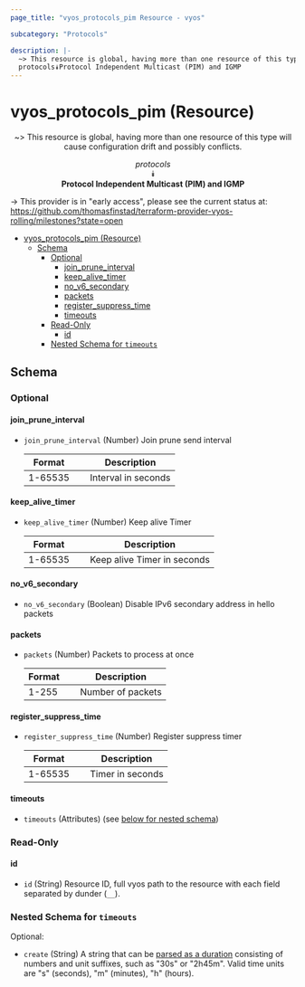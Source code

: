 ```yaml
---
page_title: "vyos_protocols_pim Resource - vyos"

subcategory: "Protocols"

description: |-
  ~> This resource is global, having more than one resource of this type will cause configuration drift and possibly conflicts.
  protocols⯯Protocol Independent Multicast (PIM) and IGMP
---
```


# vyos_protocols_pim (Resource)
<center>

~> This resource is global, having more than one resource of this type will cause configuration drift and possibly conflicts.

*protocols*  
⯯  
**Protocol Independent Multicast (PIM) and IGMP**


</center>

-> This provider is in "early access", please see the current status at: https://github.com/thomasfinstad/terraform-provider-vyos-rolling/milestones?state=open

<!--TOC-->

- [vyos_protocols_pim (Resource)](#vyos_protocols_pim-resource)
  - [Schema](#schema)
    - [Optional](#optional)
      - [join_prune_interval](#join_prune_interval)
      - [keep_alive_timer](#keep_alive_timer)
      - [no_v6_secondary](#no_v6_secondary)
      - [packets](#packets)
      - [register_suppress_time](#register_suppress_time)
      - [timeouts](#timeouts)
    - [Read-Only](#read-only)
      - [id](#id)
    - [Nested Schema for `timeouts`](#nested-schema-for-timeouts)

<!--TOC-->

<!-- schema generated by tfplugindocs -->
## Schema

### Optional

#### join_prune_interval
- `join_prune_interval` (Number) Join prune send interval

    |  Format   &emsp;|  Description          |
    |-----------|-----------------------|
    |  1-65535  &emsp;|  Interval in seconds  |
#### keep_alive_timer
- `keep_alive_timer` (Number) Keep alive Timer

    |  Format   &emsp;|  Description                  |
    |-----------|-------------------------------|
    |  1-65535  &emsp;|  Keep alive Timer in seconds  |
#### no_v6_secondary
- `no_v6_secondary` (Boolean) Disable IPv6 secondary address in hello packets
#### packets
- `packets` (Number) Packets to process at once

    |  Format  &emsp;|  Description        |
    |----------|---------------------|
    |  1-255   &emsp;|  Number of packets  |
#### register_suppress_time
- `register_suppress_time` (Number) Register suppress timer

    |  Format   &emsp;|  Description       |
    |-----------|--------------------|
    |  1-65535  &emsp;|  Timer in seconds  |
#### timeouts
- `timeouts` (Attributes) (see [below for nested schema](#nestedatt--timeouts))

### Read-Only

#### id
- `id` (String) Resource ID, full vyos path to the resource with each field separated by dunder (`__`).

<a id="nestedatt--timeouts"></a>
### Nested Schema for `timeouts`

Optional:

- `create` (String) A string that can be [parsed as a duration](https://pkg.go.dev/time#ParseDuration) consisting of numbers and unit suffixes, such as &#34;30s&#34; or &#34;2h45m&#34;. Valid time units are &#34;s&#34; (seconds), &#34;m&#34; (minutes), &#34;h&#34; (hours).
